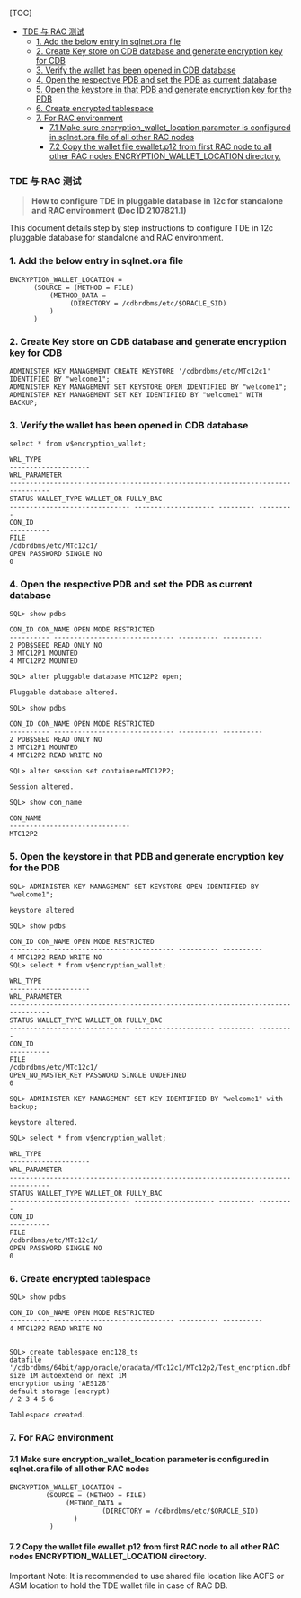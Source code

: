 [TOC]

  * [TDE 与 RAC 测试](#tde-与-rac-测试)
      * [1. Add the below entry in sqlnet.ora file](#1-add-the-below-entry-in-sqlnetora-file)
      * [2. Create Key store on CDB database and generate encryption key for CDB](#2-create-key-store-on-cdb-database-and-generate-encryption-key-for-cdb)
      * [3. Verify the wallet has been opened in CDB database](#3-verify-the-wallet-has-been-opened-in-cdb-database)
      * [4. Open the respective PDB and set the PDB as current database](#4-open-the-respective-pdb-and-set-the-pdb-as-current-database)
      * [5. Open the keystore in that PDB and generate encryption key for the PDB](#5-open-the-keystore-in-that-pdb-and-generate-encryption-key-for-the-pdb)
      * [6. Create encrypted tablespace](#6-create-encrypted-tablespace)
      * [7.  For RAC environment](#7--for-rac-environment)
         * [7.1 Make sure encryption_wallet_location parameter is configured in sqlnet.ora file of all other RAC nodes](#71-make-sure-encryption_wallet_location-parameter-is-configured-in-sqlnetora-file-of-all-other-rac-nodes)
         * [7.2 Copy the wallet file ewallet.p12 from first RAC node to all other RAC nodes ENCRYPTION_WALLET_LOCATION directory.](#72-copy-the-wallet-file-ewalletp12-from-first-rac-node-to-all-other-rac-nodes-encryption_wallet_location-directory)

### TDE 与 RAC 测试

> **How to configure TDE in pluggable database in 12c for standalone and RAC environment (Doc ID 2107821.1)**

 This document details step by step instructions to configure TDE in 12c pluggable database for standalone and RAC environment.



### 1. Add the below entry in sqlnet.ora file

```
ENCRYPTION_WALLET_LOCATION =
      (SOURCE = (METHOD = FILE)
          (METHOD_DATA =
               (DIRECTORY = /cdbrdbms/etc/$ORACLE_SID)
          )
      )
```

### 2. Create Key store on CDB database and generate encryption key for CDB

```
ADMINISTER KEY MANAGEMENT CREATE KEYSTORE '/cdbrdbms/etc/MTc12c1' IDENTIFIED BY "welcome1";
ADMINISTER KEY MANAGEMENT SET KEYSTORE OPEN IDENTIFIED BY "welcome1";
ADMINISTER KEY MANAGEMENT SET KEY IDENTIFIED BY "welcome1" WITH BACKUP;
```

### 3. Verify the wallet has been opened in CDB database

```
select * from v$encryption_wallet;

WRL_TYPE
--------------------
WRL_PARAMETER
--------------------------------------------------------------------------------
STATUS WALLET_TYPE WALLET_OR FULLY_BAC
------------------------------ -------------------- --------- ---------
CON_ID
----------
FILE
/cdbrdbms/etc/MTc12c1/
OPEN PASSWORD SINGLE NO
0
```

### 4. Open the respective PDB and set the PDB as current database 

```
SQL> show pdbs

CON_ID CON_NAME OPEN MODE RESTRICTED
---------- ------------------------------ ---------- ----------
2 PDB$SEED READ ONLY NO
3 MTC12P1 MOUNTED
4 MTC12P2 MOUNTED

SQL> alter pluggable database MTC12P2 open;

Pluggable database altered.

SQL> show pdbs

CON_ID CON_NAME OPEN MODE RESTRICTED
---------- ------------------------------ ---------- ----------
2 PDB$SEED READ ONLY NO
3 MTC12P1 MOUNTED
4 MTC12P2 READ WRITE NO
```

```
SQL> alter session set container=MTC12P2;

Session altered.

SQL> show con_name

CON_NAME
------------------------------
MTC12P2
```

### 5. Open the keystore in that PDB and generate encryption key for the PDB

```
SQL> ADMINISTER KEY MANAGEMENT SET KEYSTORE OPEN IDENTIFIED BY "welcome1";

keystore altered

SQL> show pdbs

CON_ID CON_NAME OPEN MODE RESTRICTED
---------- ------------------------------ ---------- ----------
4 MTC12P2 READ WRITE NO
SQL> select * from v$encryption_wallet;

WRL_TYPE
--------------------
WRL_PARAMETER
--------------------------------------------------------------------------------
STATUS WALLET_TYPE WALLET_OR FULLY_BAC
------------------------------ -------------------- --------- ---------
CON_ID
----------
FILE
/cdbrdbms/etc/MTc12c1/
OPEN_NO_MASTER_KEY PASSWORD SINGLE UNDEFINED
0
```

 

```
SQL> ADMINISTER KEY MANAGEMENT SET KEY IDENTIFIED BY "welcome1" with backup;

keystore altered.

SQL> select * from v$encryption_wallet;

WRL_TYPE
--------------------
WRL_PARAMETER
--------------------------------------------------------------------------------
STATUS WALLET_TYPE WALLET_OR FULLY_BAC
------------------------------ -------------------- --------- ---------
CON_ID
----------
FILE
/cdbrdbms/etc/MTc12c1/
OPEN PASSWORD SINGLE NO
0
```

### 6. Create encrypted tablespace

```
SQL> show pdbs

CON_ID CON_NAME OPEN MODE RESTRICTED
---------- ------------------------------ ---------- ----------
4 MTC12P2 READ WRITE NO


SQL> create tablespace enc128_ts
datafile '/cdbrdbms/64bit/app/oracle/oradata/MTc12c1/MTc12p2/Test_encrption.dbf'
size 1M autoextend on next 1M
encryption using 'AES128'
default storage (encrypt)
/ 2 3 4 5 6

Tablespace created.
```



### 7.  For RAC environment

#### 7.1 Make sure encryption_wallet_location parameter is configured in sqlnet.ora file of all other RAC nodes

```
ENCRYPTION_WALLET_LOCATION =
         (SOURCE = (METHOD = FILE)
              (METHOD_DATA =
                       (DIRECTORY = /cdbrdbms/etc/$ORACLE_SID)
                )
          )
```

#### 7.2 Copy the wallet file ewallet.p12 from first RAC node to all other RAC nodes ENCRYPTION_WALLET_LOCATION directory.

Important Note: It is recommended to use shared file location like ACFS or ASM location to hold the TDE wallet file in case of RAC DB.

 

